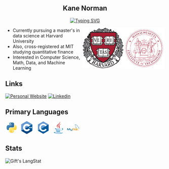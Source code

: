 <h2 align="center">Kane Norman</h2>
<p align="center">
  <!-- Typing SVG by DenverCoder1 - https://github.com/DenverCoder1/readme-typing-svg -->
<a href="https://git.io/typing-svg"><img src="https://readme-typing-svg.demolab.com?font=Fira+Code&pause=1000&color=A51C30&center=true&vCenter=true&width=435&lines=Data+%2B+Math+%2B+Machine+Learning" alt="Typing SVG" /></a>
</p>
<img src="./mit-classic.png" align="right" style="width: 130px; vertical-align: top;">
<img src="./harvard-shield.png" align="right" style="width: 130px; vertical-align: top;">

  <ul style="flex: 1;">
    <li>Currently pursuing a master's in data science at Harvard University</li>
    <li>Also, cross-registered at MIT studying quantitative finance</li>
    <li>Interested in Computer Science, Math, Data, and Machine Learning</li>
  </ul>

  

## Links

[![Personal Website](https://img.shields.io/badge/kanenorman.com-crimson?&style=for-the-badge)](https://kanenorman.com)
[![Linkedin](https://img.shields.io/badge/linkedin-blue?&style=for-the-badge)](https://www.linkedin.com/in/kanenorman/)

## Primary Languages

<div>
<img src="https://github.com/devicons/devicon/blob/master/icons/python/python-original.svg" title="Python" alt="Python" width="40" height="40"/>&nbsp;
<img src="https://github.com/devicons/devicon/blob/master/icons/cplusplus/cplusplus-original.svg" alt="cplusplus" width="40" height="40"/> &nbsp;
<img src="https://github.com/devicons/devicon/blob/master/icons/c/c-original.svg" title="C" alt="C" width="40" height="40"/>&nbsp;
<img src="https://github.com/devicons/devicon/blob/master/icons/java/java-original.svg" title="Java" alt="Java" width="40" height="40"/>&nbsp;
<img src="https://github.com/devicons/devicon/blob/master/icons/mysql/mysql-original-wordmark.svg" title="MySQL" alt="MySQL" width="40" height="40"/>&nbsp;
</div>

## Stats

 <div align="left">
   <img align="center" src="https://github-readme-streak-stats.herokuapp.com/?user=kanenorman" alt="Gift's LangStat" />
</div>
